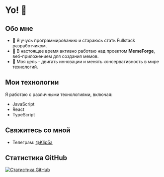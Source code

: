 # Yo! 👋

## Обо мне

- 🌱 Я учусь программированию и стараюсь стать Fullstack разработчиком.
- 💼 В настоящее время активно работаю над проектом **MemeForge**, веб-приложением для создания мемов.
- 🚀 Моя цель - двигать инновации и менять консервативность в мире технологий.

## Мои технологии

Я работаю с различными технологиями, включая:

- JavaScript
- React
- TypeScript

## Свяжитесь со мной

- Телеграм: [@Klip5a](https://t.me/Klip5a)

## Статистика GitHub

[![Статистика GitHub](https://github-readme-stats.vercel.app/api?username=klip5a&show_icons=true&theme=dark)](https://github.com/klip5a)
